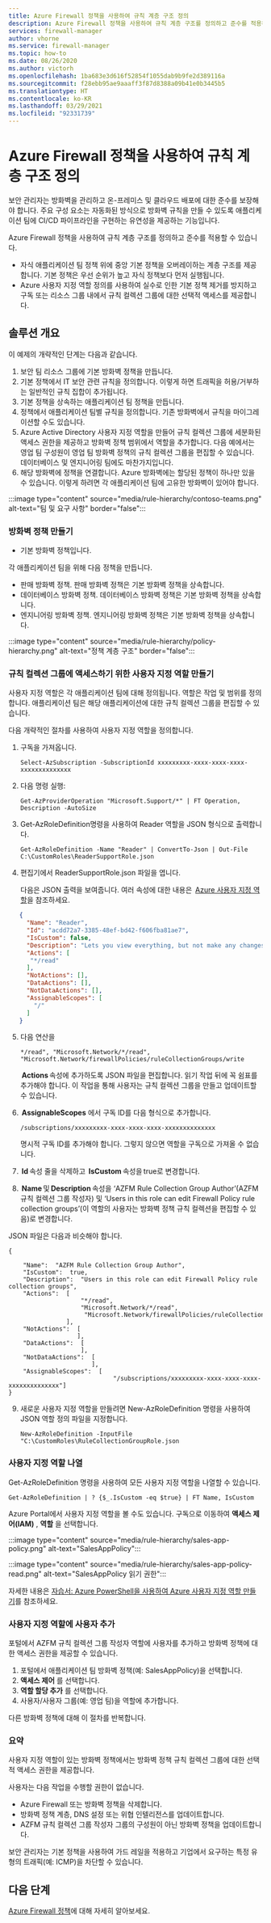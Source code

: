 ```yaml
---
title: Azure Firewall 정책을 사용하여 규칙 계층 구조 정의
description: Azure Firewall 정책을 사용하여 규칙 계층 구조를 정의하고 준수를 적용하는 방법을 알아봅니다.
services: firewall-manager
author: vhorne
ms.service: firewall-manager
ms.topic: how-to
ms.date: 08/26/2020
ms.author: victorh
ms.openlocfilehash: 1ba683e3d616f52854f1055dab9b9fe2d389116a
ms.sourcegitcommit: f28ebb95ae9aaaff3f87d8388a09b41e0b3445b5
ms.translationtype: HT
ms.contentlocale: ko-KR
ms.lasthandoff: 03/29/2021
ms.locfileid: "92331739"
---
```

# <a name="use-azure-firewall-policy-to-define-a-rule-hierarchy"></a>Azure Firewall 정책을 사용하여 규칙 계층 구조 정의

보안 관리자는 방화벽을 관리하고 온-프레미스 및 클라우드 배포에 대한 준수를 보장해야 합니다. 주요 구성 요소는 자동화된 방식으로 방화벽 규칙을 만들 수 있도록 애플리케이션 팀에 CI/CD 파이프라인을 구현하는 유연성을 제공하는 기능입니다.

Azure Firewall 정책을 사용하여 규칙 계층 구조를 정의하고 준수를 적용할 수 있습니다.

- 자식 애플리케이션 팀 정책 위에 중앙 기본 정책을 오버레이하는 계층 구조를 제공합니다. 기본 정책은 우선 순위가 높고 자식 정책보다 먼저 실행됩니다.
- Azure 사용자 지정 역할 정의를 사용하여 실수로 인한 기본 정책 제거를 방지하고 구독 또는 리소스 그룹 내에서 규칙 컬렉션 그룹에 대한 선택적 액세스를 제공합니다. 

## <a name="solution-overview"></a>솔루션 개요

이 예제의 개략적인 단계는 다음과 같습니다.

1. 보안 팀 리소스 그룹에 기본 방화벽 정책을 만듭니다. 
3. 기본 정책에서 IT 보안 관련 규칙을 정의합니다. 이렇게 하면 트래픽을 허용/거부하는 일반적인 규칙 집합이 추가됩니다.
4. 기본 정책을 상속하는 애플리케이션 팀 정책을 만듭니다. 
5. 정책에서 애플리케이션 팀별 규칙을 정의합니다. 기존 방화벽에서 규칙을 마이그레이션할 수도 있습니다.
6. Azure Active Directory 사용자 지정 역할을 만들어 규칙 컬렉션 그룹에 세분화된 액세스 권한을 제공하고 방화벽 정책 범위에서 역할을 추가합니다. 다음 예에서는 영업 팀 구성원이 영업 팀 방화벽 정책의 규칙 컬렉션 그룹을 편집할 수 있습니다. 데이터베이스 및 엔지니어링 팀에도 마찬가지입니다.
7. 해당 방화벽에 정책을 연결합니다. Azure 방화벽에는 할당된 정책이 하나만 있을 수 있습니다. 이렇게 하려면 각 애플리케이션 팀에 고유한 방화벽이 있어야 합니다.



:::image type="content" source="media/rule-hierarchy/contoso-teams.png" alt-text="팀 및 요구 사항" border="false":::

### <a name="create-the-firewall-policies"></a>방화벽 정책 만들기

- 기본 방화벽 정책입니다.

각 애플리케이션 팀을 위해 다음 정책을 만듭니다.

- 판매 방화벽 정책. 판매 방화벽 정책은 기본 방화벽 정책을 상속합니다.
- 데이터베이스 방화벽 정책. 데이터베이스 방화벽 정책은 기본 방화벽 정책을 상속합니다.
- 엔지니어링 방화벽 정책. 엔지니어링 방화벽 정책은 기본 방화벽 정책을 상속합니다.

:::image type="content" source="media/rule-hierarchy/policy-hierarchy.png" alt-text="정책 계층 구조" border="false":::

### <a name="create-custom-roles-to-access-the-rule-collection-groups"></a>규칙 컬렉션 그룹에 액세스하기 위한 사용자 지정 역할 만들기 

사용자 지정 역할은 각 애플리케이션 팀에 대해 정의됩니다. 역할은 작업 및 범위를 정의합니다. 애플리케이션 팀은 해당 애플리케이션에 대한 규칙 컬렉션 그룹을 편집할 수 있습니다.

다음 개략적인 절차를 사용하여 사용자 지정 역할을 정의합니다.

1. 구독을 가져옵니다.

   `Select-AzSubscription -SubscriptionId xxxxxxxxx-xxxx-xxxx-xxxx-xxxxxxxxxxxxxx`
2. 다음 명령 실행:

   `Get-AzProviderOperation "Microsoft.Support/*" | FT Operation, Description -AutoSize`
3. Get-AzRoleDefinition명령을 사용하여 Reader 역할을 JSON 형식으로 출력합니다. 

   `Get-AzRoleDefinition -Name "Reader" | ConvertTo-Json | Out-File C:\CustomRoles\ReaderSupportRole.json`
4. 편집기에서 ReaderSupportRole.json 파일을 엽니다.

   다음은 JSON 출력을 보여줍니다. 여러 속성에 대한 내용은  [Azure 사용자 지정 역할](../role-based-access-control/custom-roles.md)을 참조하세요.

```json
   { 
     "Name": "Reader", 
     "Id": "acdd72a7-3385-48ef-bd42-f606fba81ae7", 
     "IsCustom": false, 
     "Description": "Lets you view everything, but not make any changes.", 
     "Actions": [ 
      "*/read" 
     ], 
     "NotActions": [], 
     "DataActions": [], 
     "NotDataActions": [], 
     "AssignableScopes": [ 
       "/" 
     ] 
   } 
```
5. 다음 연산을 

   `*/read", "Microsoft.Network/*/read", "Microsoft.Network/firewallPolicies/ruleCollectionGroups/write` 

    **Actions** 속성에 추가하도록 JSON 파일을 편집합니다. 읽기 작업 뒤에 꼭 쉼표를 추가해야 합니다. 이 작업을 통해 사용자는 규칙 컬렉션 그룹을 만들고 업데이트할 수 있습니다.
6.  **AssignableScopes** 에서 구독 ID를 다음 형식으로 추가합니다. 

   `/subscriptions/xxxxxxxxx-xxxx-xxxx-xxxx-xxxxxxxxxxxxxx`

   명시적 구독 ID를 추가해야 합니다. 그렇지 않으면 역할을 구독으로 가져올 수 없습니다.
7.  **Id** 속성 줄을 삭제하고  **IsCustom** 속성을 true로 변경합니다.
8.  **Name** 및 **Description** 속성을 ‘AZFM Rule Collection Group Author’(AZFM 규칙 컬렉션 그룹 작성자) 및 ‘Users in this role can edit Firewall Policy rule collection groups’(이 역할의 사용자는 방화벽 정책 규칙 컬렉션을 편집할 수 있음)로 변경합니다. 

JSON 파일은 다음과 비슷해야 합니다.

```
{ 

    "Name":  "AZFM Rule Collection Group Author", 
    "IsCustom":  true, 
    "Description":  "Users in this role can edit Firewall Policy rule collection groups", 
    "Actions":  [ 
                    "*/read", 
                    "Microsoft.Network/*/read", 
                     "Microsoft.Network/firewallPolicies/ruleCollectionGroups/write" 
                ], 
    "NotActions":  [ 
                   ], 
    "DataActions":  [ 
                    ], 
    "NotDataActions":  [ 
                       ], 
    "AssignableScopes":  [ 
                             "/subscriptions/xxxxxxxxx-xxxx-xxxx-xxxx-xxxxxxxxxxxxxx"] 
} 
```
9. 새로운 사용자 지정 역할을 만들려면 New-AzRoleDefinition 명령을 사용하여 JSON 역할 정의 파일을 지정합니다. 

   `New-AzRoleDefinition -InputFile "C:\CustomRoles\RuleCollectionGroupRole.json`

### <a name="list-custom-roles"></a>사용자 지정 역할 나열

Get-AzRoleDefinition 명령을 사용하여 모든 사용자 지정 역할을 나열할 수 있습니다.

   `Get-AzRoleDefinition | ? {$_.IsCustom -eq $true} | FT Name, IsCustom`

Azure Portal에서 사용자 지정 역할을 볼 수도 있습니다. 구독으로 이동하여 **액세스 제어(IAM)** , **역할** 을 선택합니다.

:::image type="content" source="media/rule-hierarchy/sales-app-policy.png" alt-text="SalesAppPolicy":::

:::image type="content" source="media/rule-hierarchy/sales-app-policy-read.png" alt-text="SalesAppPolicy 읽기 권한":::

자세한 내용은 [자습서: Azure PowerShell을 사용하여 Azure 사용자 지정 역할 만들기](../role-based-access-control/tutorial-custom-role-powershell.md)를 참조하세요.

### <a name="add-users-to-the-custom-role"></a>사용자 지정 역할에 사용자 추가

포털에서 AZFM 규칙 컬렉션 그룹 작성자 역할에 사용자를 추가하고 방화벽 정책에 대한 액세스 권한을 제공할 수 있습니다.

1. 포털에서 애플리케이션 팀 방화벽 정책(예: SalesAppPolicy)을 선택합니다.
2. **액세스 제어** 를 선택합니다.
3. **역할 할당 추가** 를 선택합니다.
4. 사용자/사용자 그룹(예: 영업 팀)을 역할에 추가합니다.

다른 방화벽 정책에 대해 이 절차를 반복합니다.

### <a name="summary"></a>요약

사용자 지정 역할이 있는 방화벽 정책에서는 방화벽 정책 규칙 컬렉션 그룹에 대한 선택적 액세스 권한을 제공합니다.

사용자는 다음 작업을 수행할 권한이 없습니다.
- Azure Firewall 또는 방화벽 정책을 삭제합니다.
- 방화벽 정책 계층, DNS 설정 또는 위협 인텔리전스를 업데이트합니다.
- AZFM 규칙 컬렉션 그룹 작성자 그룹의 구성원이 아닌 방화벽 정책을 업데이트합니다.

보안 관리자는 기본 정책을 사용하여 가드 레일을 적용하고 기업에서 요구하는 특정 유형의 트래픽(예: ICMP)을 차단할 수 있습니다. 

## <a name="next-steps"></a>다음 단계

[Azure Firewall 정책](policy-overview.md)에 대해 자세히 알아보세요.

